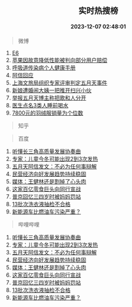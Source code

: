 <div align="center"><h2>实时热搜榜</h2><h4>2023-12-07 02:48:01</h4></div>

> 微博  

1. [E6](https://s.weibo.com/weibo?q=E6&t=31&band_rank=1&Refer=top)<br />
2. [苹果因故意降低性能被判向部分用户赔偿](https://s.weibo.com/weibo?q=%23%E8%8B%B9%E6%9E%9C%E5%9B%A0%E6%95%85%E6%84%8F%E9%99%8D%E4%BD%8E%E6%80%A7%E8%83%BD%E8%A2%AB%E5%88%A4%E5%90%91%E9%83%A8%E5%88%86%E7%94%A8%E6%88%B7%E8%B5%94%E5%81%BF%23&t=31&band_rank=2&Refer=top)<br />
3. [呼吸道传染病个人健康手册](https://s.weibo.com/weibo?q=%23%E5%91%BC%E5%90%B8%E9%81%93%E4%BC%A0%E6%9F%93%E7%97%85%E4%B8%AA%E4%BA%BA%E5%81%A5%E5%BA%B7%E6%89%8B%E5%86%8C%23&t=31&band_rank=3&Refer=top)<br />
4. [阿信回应](https://s.weibo.com/weibo?q=%E9%98%BF%E4%BF%A1%E5%9B%9E%E5%BA%94&t=31&band_rank=4&Refer=top)<br />
5. [上海文旅局组织专家评审判定五月天事件](https://s.weibo.com/weibo?q=%23%E4%B8%8A%E6%B5%B7%E6%96%87%E6%97%85%E5%B1%80%E7%BB%84%E7%BB%87%E4%B8%93%E5%AE%B6%E8%AF%84%E5%AE%A1%E5%88%A4%E5%AE%9A%E4%BA%94%E6%9C%88%E5%A4%A9%E4%BA%8B%E4%BB%B6%23&t=31&band_rank=5&Refer=top)<br />
6. [新娘遭婚闹大姨一把推开扫兴小伙](https://s.weibo.com/weibo?q=%23%E6%96%B0%E5%A8%98%E9%81%AD%E5%A9%9A%E9%97%B9%E5%A4%A7%E5%A7%A8%E4%B8%80%E6%8A%8A%E6%8E%A8%E5%BC%80%E6%89%AB%E5%85%B4%E5%B0%8F%E4%BC%99%23&t=31&band_rank=6&Refer=top)<br />
7. [举报五月天博主称把歌和人分开](https://s.weibo.com/weibo?q=%23%E4%B8%BE%E6%8A%A5%E4%BA%94%E6%9C%88%E5%A4%A9%E5%8D%9A%E4%B8%BB%E7%A7%B0%E6%8A%8A%E6%AD%8C%E5%92%8C%E4%BA%BA%E5%88%86%E5%BC%80%23&t=31&band_rank=7&Refer=top)<br />
8. [医生点名3类人睡前喝水](https://s.weibo.com/weibo?q=%23%E5%8C%BB%E7%94%9F%E7%82%B9%E5%90%8D3%E7%B1%BB%E4%BA%BA%E7%9D%A1%E5%89%8D%E5%96%9D%E6%B0%B4%23&t=31&band_rank=8&Refer=top)<br />
9. [7800元的羽绒服销量为个位数](https://s.weibo.com/weibo?q=%237800%E5%85%83%E7%9A%84%E7%BE%BD%E7%BB%92%E6%9C%8D%E9%94%80%E9%87%8F%E4%B8%BA%E4%B8%AA%E4%BD%8D%E6%95%B0%23&t=31&band_rank=9&Refer=top)<br />

> 知乎  


> 百度  

1. [听懂长三角高质量发展协奏曲](https://www.baidu.com/s?wd=%E5%90%AC%E6%87%82%E9%95%BF%E4%B8%89%E8%A7%92%E9%AB%98%E8%B4%A8%E9%87%8F%E5%8F%91%E5%B1%95%E5%8D%8F%E5%A5%8F%E6%9B%B2&sa=fyb_news&rsv_dl=fyb_news)<br />
2. [专家：儿童今冬可能出现2到3次发热](https://www.baidu.com/s?wd=%E4%B8%93%E5%AE%B6%EF%BC%9A%E5%84%BF%E7%AB%A5%E4%BB%8A%E5%86%AC%E5%8F%AF%E8%83%BD%E5%87%BA%E7%8E%B02%E5%88%B03%E6%AC%A1%E5%8F%91%E7%83%AD&sa=fyb_news&rsv_dl=fyb_news)<br />
3. [五月天阿信发文：不必为任何事辩解](https://www.baidu.com/s?wd=%E4%BA%94%E6%9C%88%E5%A4%A9%E9%98%BF%E4%BF%A1%E5%8F%91%E6%96%87%EF%BC%9A%E4%B8%8D%E5%BF%85%E4%B8%BA%E4%BB%BB%E4%BD%95%E4%BA%8B%E8%BE%A9%E8%A7%A3&sa=fyb_news&rsv_dl=fyb_news)<br />
4. [民营经济向好发展趋势持续稳固](https://www.baidu.com/s?wd=%E6%B0%91%E8%90%A5%E7%BB%8F%E6%B5%8E%E5%90%91%E5%A5%BD%E5%8F%91%E5%B1%95%E8%B6%8B%E5%8A%BF%E6%8C%81%E7%BB%AD%E7%A8%B3%E5%9B%BA&sa=fyb_news&rsv_dl=fyb_news)<br />
5. [媒体：王健林还是割掉了心头肉](https://www.baidu.com/s?wd=%E5%AA%92%E4%BD%93%EF%BC%9A%E7%8E%8B%E5%81%A5%E6%9E%97%E8%BF%98%E6%98%AF%E5%89%B2%E6%8E%89%E4%BA%86%E5%BF%83%E5%A4%B4%E8%82%89&sa=fyb_news&rsv_dl=fyb_news)<br />
6. [这家百亿零食巨头向同行宣战](https://www.baidu.com/s?wd=%E8%BF%99%E5%AE%B6%E7%99%BE%E4%BA%BF%E9%9B%B6%E9%A3%9F%E5%B7%A8%E5%A4%B4%E5%90%91%E5%90%8C%E8%A1%8C%E5%AE%A3%E6%88%98&sa=fyb_news&rsv_dl=fyb_news)<br />
7. [普京回忆三四岁时被妈妈罚站](https://www.baidu.com/s?wd=%E6%99%AE%E4%BA%AC%E5%9B%9E%E5%BF%86%E4%B8%89%E5%9B%9B%E5%B2%81%E6%97%B6%E8%A2%AB%E5%A6%88%E5%A6%88%E7%BD%9A%E7%AB%99&sa=fyb_news&rsv_dl=fyb_news)<br />
8. [13批次洗衣液抽检不合格](https://www.baidu.com/s?wd=13%E6%89%B9%E6%AC%A1%E6%B4%97%E8%A1%A3%E6%B6%B2%E6%8A%BD%E6%A3%80%E4%B8%8D%E5%90%88%E6%A0%BC&sa=fyb_news&rsv_dl=fyb_news)<br />
9. [新能源车比燃油车污染严重？](https://www.baidu.com/s?wd=%E6%96%B0%E8%83%BD%E6%BA%90%E8%BD%A6%E6%AF%94%E7%87%83%E6%B2%B9%E8%BD%A6%E6%B1%A1%E6%9F%93%E4%B8%A5%E9%87%8D%EF%BC%9F&sa=fyb_news&rsv_dl=fyb_news)<br />

> 哔哩哔哩  

1. [听懂长三角高质量发展协奏曲](https://www.baidu.com/s?wd=%E5%90%AC%E6%87%82%E9%95%BF%E4%B8%89%E8%A7%92%E9%AB%98%E8%B4%A8%E9%87%8F%E5%8F%91%E5%B1%95%E5%8D%8F%E5%A5%8F%E6%9B%B2&sa=fyb_news&rsv_dl=fyb_news)<br />
2. [专家：儿童今冬可能出现2到3次发热](https://www.baidu.com/s?wd=%E4%B8%93%E5%AE%B6%EF%BC%9A%E5%84%BF%E7%AB%A5%E4%BB%8A%E5%86%AC%E5%8F%AF%E8%83%BD%E5%87%BA%E7%8E%B02%E5%88%B03%E6%AC%A1%E5%8F%91%E7%83%AD&sa=fyb_news&rsv_dl=fyb_news)<br />
3. [五月天阿信发文：不必为任何事辩解](https://www.baidu.com/s?wd=%E4%BA%94%E6%9C%88%E5%A4%A9%E9%98%BF%E4%BF%A1%E5%8F%91%E6%96%87%EF%BC%9A%E4%B8%8D%E5%BF%85%E4%B8%BA%E4%BB%BB%E4%BD%95%E4%BA%8B%E8%BE%A9%E8%A7%A3&sa=fyb_news&rsv_dl=fyb_news)<br />
4. [民营经济向好发展趋势持续稳固](https://www.baidu.com/s?wd=%E6%B0%91%E8%90%A5%E7%BB%8F%E6%B5%8E%E5%90%91%E5%A5%BD%E5%8F%91%E5%B1%95%E8%B6%8B%E5%8A%BF%E6%8C%81%E7%BB%AD%E7%A8%B3%E5%9B%BA&sa=fyb_news&rsv_dl=fyb_news)<br />
5. [媒体：王健林还是割掉了心头肉](https://www.baidu.com/s?wd=%E5%AA%92%E4%BD%93%EF%BC%9A%E7%8E%8B%E5%81%A5%E6%9E%97%E8%BF%98%E6%98%AF%E5%89%B2%E6%8E%89%E4%BA%86%E5%BF%83%E5%A4%B4%E8%82%89&sa=fyb_news&rsv_dl=fyb_news)<br />
6. [这家百亿零食巨头向同行宣战](https://www.baidu.com/s?wd=%E8%BF%99%E5%AE%B6%E7%99%BE%E4%BA%BF%E9%9B%B6%E9%A3%9F%E5%B7%A8%E5%A4%B4%E5%90%91%E5%90%8C%E8%A1%8C%E5%AE%A3%E6%88%98&sa=fyb_news&rsv_dl=fyb_news)<br />
7. [普京回忆三四岁时被妈妈罚站](https://www.baidu.com/s?wd=%E6%99%AE%E4%BA%AC%E5%9B%9E%E5%BF%86%E4%B8%89%E5%9B%9B%E5%B2%81%E6%97%B6%E8%A2%AB%E5%A6%88%E5%A6%88%E7%BD%9A%E7%AB%99&sa=fyb_news&rsv_dl=fyb_news)<br />
8. [13批次洗衣液抽检不合格](https://www.baidu.com/s?wd=13%E6%89%B9%E6%AC%A1%E6%B4%97%E8%A1%A3%E6%B6%B2%E6%8A%BD%E6%A3%80%E4%B8%8D%E5%90%88%E6%A0%BC&sa=fyb_news&rsv_dl=fyb_news)<br />
9. [新能源车比燃油车污染严重？](https://www.baidu.com/s?wd=%E6%96%B0%E8%83%BD%E6%BA%90%E8%BD%A6%E6%AF%94%E7%87%83%E6%B2%B9%E8%BD%A6%E6%B1%A1%E6%9F%93%E4%B8%A5%E9%87%8D%EF%BC%9F&sa=fyb_news&rsv_dl=fyb_news)<br />
